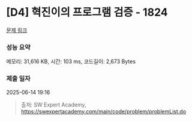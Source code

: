 # [D4] 혁진이의 프로그램 검증 - 1824 

[문제 링크](https://swexpertacademy.com/main/code/problem/problemDetail.do?contestProbId=AV4yLUiKDUoDFAUx) 

### 성능 요약

메모리: 31,616 KB, 시간: 103 ms, 코드길이: 2,673 Bytes

### 제출 일자

2025-06-14 19:16



> 출처: SW Expert Academy, https://swexpertacademy.com/main/code/problem/problemList.do